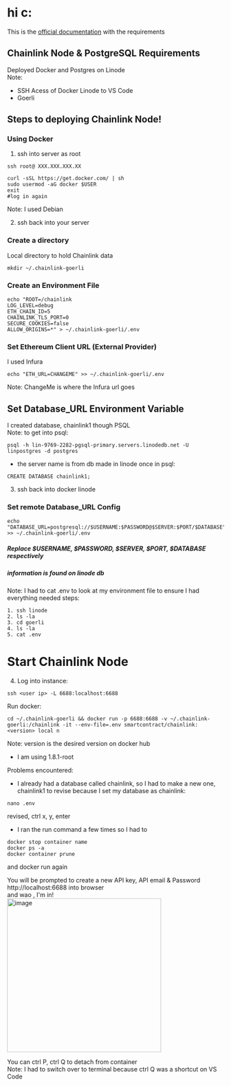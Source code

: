 # hi c:
This is the [official documentation](https://docs.chain.link/docs/running-a-chainlink-node/) with the requirements

## Chainlink Node & PostgreSQL Requirements
Deployed Docker and Postgres on Linode <br>
Note: 
- SSH Acess of Docker Linode to VS Code
- Goerli


## Steps to deploying Chainlink Node!
### Using Docker
1. ssh into server as root
```
ssh root@ XXX.XXX.XXX.XX
```
```
curl -sSL https://get.docker.com/ | sh
sudo usermod -aG docker $USER
exit
#log in again
```
Note: I used Debian

2. ssh back into your server
### Create a directory
Local directory to hold Chainlink data
``` 
mkdir ~/.chainlink-goerli
```

### Create an Environment File
```
echo "ROOT=/chainlink
LOG_LEVEL=debug
ETH_CHAIN_ID=5
CHAINLINK_TLS_PORT=0
SECURE_COOKIES=false
ALLOW_ORIGINS=*" > ~/.chainlink-goerli/.env
```
### Set Ethereum Client URL (External Provider)
I used Infura
```
echo "ETH_URL=CHANGEME" >> ~/.chainlink-goerli/.env
```
Note: ChangeMe is where the Infura url goes

## Set Database_URL Environment Variable
I created database, chainlink1 though PSQL <br>
Note:
to get into psql:
```
psql -h lin-9769-2282-pgsql-primary.servers.linodedb.net -U linpostgres -d postgres
```
- the server name is from db made in linode
once in psql:
``` 
CREATE DATABASE chainlink1;
```
3. ssh back into docker linode
### Set remote Database_URL Config
```
echo "DATABASE_URL=postgresql://$USERNAME:$PASSWORD@$SERVER:$PORT/$DATABASE" >> ~/.chainlink-goerli/.env
```
##### Replace $USERNAME, $PASSWORD, $SERVER, $PORT, $DATABASE respectively
##### information is found on linode db
Note: I had to cat .env to look at my environment file to ensure I had everything needed
steps:
```
1. ssh linode
2. ls -la
3. cd goerli
4. ls -la
5. cat .env
```

# Start Chainlink Node
4. Log into instance:
```
ssh <user ip> -L 6688:localhost:6688
```
Run docker:
```
cd ~/.chainlink-goerli && docker run -p 6688:6688 -v ~/.chainlink-goerli:/chainlink -it --env-file=.env smartcontract/chainlink:<version> local n
```
Note: version is the desired version on docker hub
- I am using 1.8.1-root

Problems encountered:
- I already had a database called chainlink, so I had to make a new one, chainlink1
to revise because I set my database as chainlink:
```
nano .env
```
revised, ctrl x, y, enter
- I ran the run command a few times so I had to 
```
docker stop container name
docker ps -a
docker container prune
```
and docker run again<br>

You will be prompted to create a new API key, API email & Password<br>
http://localhost:6688 into browser <br>
and wao , I'm in!<br>
<img width="358" alt="image" src="https://user-images.githubusercontent.com/60681017/193965000-99aa2c07-9a9e-4e26-80f2-b8fc56fb1e0a.png"> <br>

You can ctrl P, ctrl Q to detach from container<br>
Note: I had to switch over to terminal because ctrl Q was a shortcut on VS Code
